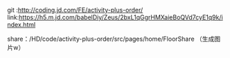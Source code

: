 git :http://coding.jd.com/FE/activity-plus-order/
link:https://h5.m.jd.com/babelDiy/Zeus/2bxL1qGgrHMXaieBoQVd7cyE1q9k/index.html

share：/HD/code/activity-plus-order/src/pages/home/FloorShare （生成图片w）